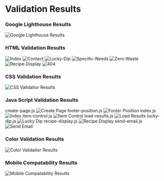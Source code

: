 # Validation Results

### Google Lighthouse Results

![Google Lighthouse Results](validation-screenshots/lighthouse-validator-results.jpg)

### HTML Validation Results

![Index](validation-screenshots/index-html-validator-results.jpg)
![Contact](validation-screenshots/contact-html-validator-results.jpg)
![Lucky-Dip](validation-screenshots/luckydip-html-validator-results.jpg)
![Specific-Needs](validation-screenshots/specificneeds-html-validator-results.jpg)
![Zero-Waste](validation-screenshots/zerowaste-html-validator-results.jpg)
![Recipe-Display](validation-screenshots/recipedisplay-html-validator-results.jpg)
![404](validation-screenshots/404-html-validator-results.jpg)

### CSS Validation Results

![CSS Validatior Results](validation-screenshots/css-validator-results.jpg)

### Java Script Validation Results
create-page.js
![Create Page](validation-screenshots/create-page-js-validator-results.jpg)
footer-position.js
![Footer Position](validation-screenshots/footer-position-js-validator-results.jpg)
index.js
![Index](validation-screenshots/index-js-validator-results.jpg)
item-control.js
![Item Control](validation-screenshots/item-control-js-validator-results.jpg)
load-results.js
![Load Results](validation-screenshots/load-results-js-validator-results.jpg)
lucky-dip.js
![Lucky Dip](validation-screenshots/lucky-dip-js-validator-results.jpg)
recipe-display.js
![Recipe Display](validation-screenshots/recipe-display-js-validator-results.jpg)
send-email.js
![Send Email](validation-screenshots/send-email-js-validator-results.jpg)

### Color Validation Results

![Color Validatior Results](validation-screenshots/color-contrast-validator-results.jpg)

### Mobile Compatability Results

![Mobile Compatability Results](validation-screenshots/mobile-friendly-validator-result.jpg)